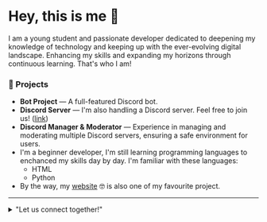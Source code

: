<h1>Hey, this is me 👋</h1>
I am a young student and passionate developer dedicated to deepening my knowledge of technology and keeping up with the ever-evolving digital landscape. Enhancing my skills and expanding my horizons through continuous learning. That's who I am!

<h3>🎯 Projects</h3>
<ul>
	<li><b>Bot Project</b> — A full-featured Discord bot.</li>
  <li><b>Discord Server</b> — I'm also handling a Discord server. Feel free to join us! (<a href="https://discord.gg/CPN5eYPABx">link</a>)</li>
  <li><b>Discord Manager & Moderator</b> — Experience in managing and moderating multiple Discord servers, ensuring a safe environment for users.</li>
	<li>I'm a beginner developer, I'm still learning programming languages to enchanced my skills day by day. I'm familiar with these languages:
		<ul>
			<li>HTML</li>
			<li>Python</li>
		</ul>
	</li>
		<li>By the way, my <a href="https://harys.is-a.dev">website</a> 🤓 is also one of my favourite project.</li>
	</ul>

---

<details> 
	<summary>"Let us connect together!"</summary>
	<br>
	<ul>
	  <sub><li><a href="https://github.com/harys722">Github</a> (Yes, it is. 🤫)</li></sub>
    <br>
    <sub><li><a href="https://discord.com/users/1203357768610746385">Discord</a> (Username: harys722 👤)</li></sub>
    <br>
    <sub><li><a href="https://harys.is-a.dev">Website</a> (Showcase ✨)</li></sub>
    <br>
    <sub><li><a href="https://discord.gg/CPN5eYPABx">Discord Server</a> (The Community 🌏)</li></sub>
	</ul>
</details>
